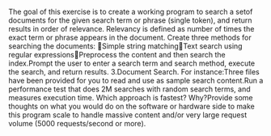 The goal of this exercise is to create a working program to search a setof documents for the given search term or phrase (single token), and return results in order of relevance. Relevancy is defined as number of times the exact term or phrase appears in the document. Create three methods for searching the documents: Simple string matchingText search using regular expressionsPreprocess the content and then search the index.Prompt the user to enter a search term and search method, execute the search, and return results. 
3.Document Search. For instance:Three files have been provided for you to read and use as sample search content.Run a performance test that does 2M searches with random search terms, and measures execution time. Which approach is fastest? Why?Provide some thoughts on what you would do on the software or hardware side to make this program scale to handle massive content and/or very large request volume (5000 requests/second or more). 
